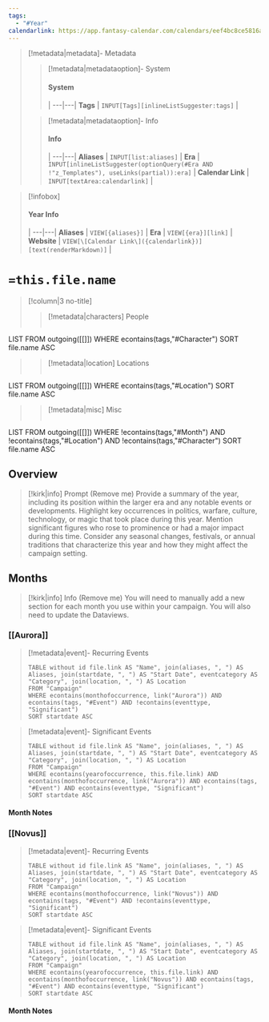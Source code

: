 ```yaml
---
tags:
  - "#Year"
calendarlink: https://app.fantasy-calendar.com/calendars/eef4bc8ce5816a8ef752d35b7e4cfd4d
---
```


> [!metadata|metadata]- Metadata 
>> [!metadata|metadataoption]- System
>> #### System
>>  |
>> ---|---|
> **Tags** | `INPUT[Tags][inlineListSuggester:tags]` |
>
>> [!metadata|metadataoption]- Info
>> #### Info
>>  |
>> ---|---|
>> **Aliases** | `INPUT[list:aliases]` |
>> **Era** | `INPUT[inlineListSuggester(optionQuery(#Era AND !"z_Templates"), useLinks(partial)):era]` |
>> **Calendar Link** |  `INPUT[textArea:calendarlink]` |

> [!infobox]
> #### Year Info
>  |
> ---|---|
> **Aliases** | `VIEW[{aliases}]` |
> **Era** | `VIEW[{era}][link]` |
> **Website** | `VIEW[\[Calendar Link\]({calendarlink})][text(renderMarkdown)]` |

# `=this.file.name`

> [!column|3 no-title]
>> [!metadata|characters] People
>> ```dataview
LIST
FROM outgoing([[]])
WHERE econtains(tags,"#Character")
SORT file.name ASC
>
>> [!metadata|location] Locations
>>  ```dataview
LIST
FROM outgoing([[]])
WHERE econtains(tags,"#Location")
SORT file.name ASC
>
>> [!metadata|misc] Misc
>>  ```dataview
LIST
FROM outgoing([[]])
WHERE !econtains(tags,"#Month") AND !econtains(tags,"#Location") AND !econtains(tags,"#Character")
SORT file.name ASC

## Overview

> [!kirk|info] Prompt (Remove me)
Provide a summary of the year, including its position within the larger era and any notable events or developments. Highlight key occurrences in politics, warfare, culture, technology, or magic that took place during this year. Mention significant figures who rose to prominence or had a major impact during this time. Consider any seasonal changes, festivals, or annual traditions that characterize this year and how they might affect the campaign setting.

## Months

> [!kirk|info] Info (Remove me)
> You will need to manually add a new section for each month you use within your campaign. You will also need to update the Dataviews.

### [[Aurora]]

> [!metadata|event]- Recurring Events
> ```dataview
> TABLE without id file.link AS "Name", join(aliases, ", ") AS Aliases, join(startdate, ", ") AS "Start Date", eventcategory AS "Category", join(location, ", ") AS Location
> FROM "Campaign"
> WHERE econtains(monthofoccurrence, link("Aurora")) AND econtains(tags, "#Event") AND !econtains(eventtype, "Significant")
> SORT startdate ASC

> [!metadata|event]- Significant Events
> ```dataview
> TABLE without id file.link AS "Name", join(aliases, ", ") AS Aliases, join(startdate, ", ") AS "Start Date", eventcategory AS "Category", join(location, ", ") AS Location
> FROM "Campaign"
> WHERE econtains(yearofoccurrence, this.file.link) AND econtains(monthofoccurrence, link("Aurora")) AND econtains(tags, "#Event") AND econtains(eventtype, "Significant")
> SORT startdate ASC

#### Month Notes



### [[Novus]]

> [!metadata|event]- Recurring Events
> ```dataview
> TABLE without id file.link AS "Name", join(aliases, ", ") AS Aliases, join(startdate, ", ") AS "Start Date", eventcategory AS "Category", join(location, ", ") AS Location
> FROM "Campaign"
> WHERE econtains(monthofoccurrence, link("Novus")) AND econtains(tags, "#Event") AND !econtains(eventtype, "Significant")
> SORT startdate ASC

> [!metadata|event]- Significant Events
> ```dataview
> TABLE without id file.link AS "Name", join(aliases, ", ") AS Aliases, join(startdate, ", ") AS "Start Date", eventcategory AS "Category", join(location, ", ") AS Location
> FROM "Campaign"
> WHERE econtains(yearofoccurrence, this.file.link) AND econtains(monthofoccurrence, link("Novus")) AND econtains(tags, "#Event") AND econtains(eventtype, "Significant")
> SORT startdate ASC

#### Month Notes



